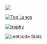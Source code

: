 ![](https://github-readme-stats.vercel.app/api?username=pauldekarin&show_icons=true&theme=radical)

[![Top Langs](https://github-readme-stats.vercel.app/api/top-langs/?username=pauldekarin&layout=compact)](https://github.com/pauldekarin/github-readme-stats)

[![trophy](https://github-profile-trophy.vercel.app/?username=pauldekarin&theme=onedark)](https://github.com/pauldekarin/github-profile-trophy)

![Leetcode Stats](https://leetcard.jacoblin.cool/pauldekarin)
